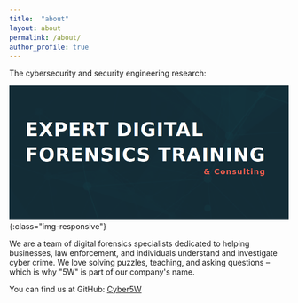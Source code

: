 ```yaml
---
title:  "about"
layout: about
permalink: /about/
author_profile: true
---
```


The cybersecurity and security engineering research:           

![home](/assets/images/1/welcome.png){:class="img-responsive"}      

We are a team of digital forensics specialists dedicated to helping businesses, law enforcement, and individuals understand and investigate cyber crime. We love solving puzzles, teaching, and asking questions – which is why "5W" is part of our company's name.    

You can find us at GitHub:
[Cyber5W](https://github.com/cyber5w)
